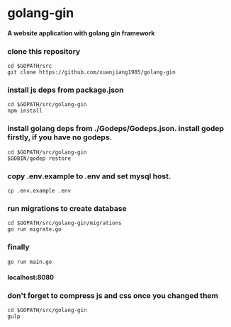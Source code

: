 # golang-gin
#### A website application with golang gin framework

### clone this repository
```
cd $GOPATH/src
git clone https://github.com/xuanjiang1985/golang-gin
```
### install js deps from package.json
```
cd $GOPATH/src/golang-gin
npm install
```

### install golang deps from ./Godeps/Godeps.json. install godep firstly, if you have no godeps.

```
cd $GOPATH/src/golang-gin
$GOBIN/godep restore
```
### copy .env.example to .env and set mysql host.
```
cp .env.example .env
```

### run migrations to create database
```
cd $GOPATH/src/golang-gin/migrations
go run migrate.go
```
### finally
```
go run main.go
```
#### localhost:8080

### don't forget to compress js and css once you changed them
```
cd $GOPATH/src/golang-gin
gulp
```
